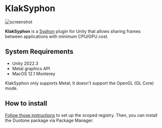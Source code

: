 KlakSyphon
==========

![screenshot](https://i.imgur.com/eputm6Am.jpg)

**KlakSyphon** is a [Syphon] plugin for Unity that allows sharing frames
between applications with minimum CPU/GPU cost.

[Syphon]: http://syphon.v002.info

System Requirements
-------------------

- Unity 2022.3
- Metal graphics API
- MacOS 12.1 Monterey

KlakSyphon only supports Metal; It doesn't support the OpenGL (GL Core) mode.

How to install
--------------

[Follow those instructions] to set up the scoped registry. Then, you can install
the Duotone package via Package Manager.

[Follow those instructions]:
  https://gist.github.com/keijiro/f8c7e8ff29bfe63d86b888901b82644c
